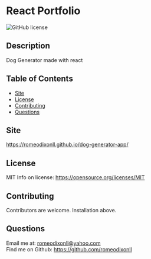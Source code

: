 # React Portfolio
![GitHub license](https://img.shields.io/badge/License-MIT-yellow.svg)

## Description
Dog Generator made with react

## Table of Contents 
- [Site](#site)
- [License](#license)
- [Contributing](#Contributing)
- [Questions](#Questions)

## Site

https://romeodixonll.github.io/dog-generator-app/


## License
MIT
Info on license: https://opensource.org/licenses/MIT

## Contributing 
Contributors are welcome. Installation above.

## Questions 
Email me at: romeodixonll@yahoo.com </br>
Find me on Github: https://github.com/romeodixonll

